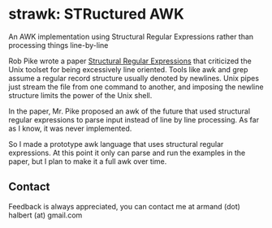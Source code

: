 
# strawk: STRuctured AWK

An AWK implementation using Structural Regular Expressions rather than processing things line-by-line

Rob Pike wrote a paper [Structural Regular Expressions](https://doc.cat-v.org/bell_labs/structural_regexps/se.pdf) that criticized the Unix toolset for being excessively line oriented. Tools like awk and grep assume a regular record structure usually denoted by newlines. Unix pipes just stream the file from one command to another, and imposing the newline structure limits the power of the Unix shell. 

In the paper, Mr. Pike proposed an awk of the future that used structural regular expressions to parse input instead of line by line processing. As far as I know, it was never implemented. 

So I made a prototype awk language that uses structural regular expressions. At this point it only can parse and run the examples in the paper, but I plan to make it a full awk over time.

## Contact 

Feedback is always appreciated, you can contact me at armand (dot) halbert (at) gmail.com
